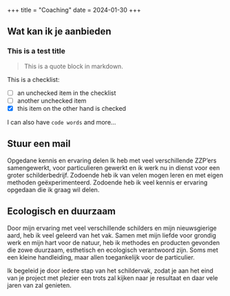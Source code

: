 +++
title = "Coaching"
date = 2024-01-30
+++

## Wat kan ik je aanbieden

### This is a test title

> This is a quote block in markdown.

This is a checklist:
- [ ] an unchecked item in the checklist
- [ ] another unchecked item 
- [x] this item on the other hand is checked

I can also have `code words` and more...

## Stuur een mail

Opgedane kennis en ervaring delen
Ik heb met veel verschillende ZZP’ers samengewerkt, voor particulieren gewerkt en ik werk nu in dienst voor een groter schilderbedrijf. Zodoende heb ik van velen mogen leren en met eigen methoden geëxperimenteerd. Zodoende heb ik veel kennis er ervaring opgedaan die ik graag wil delen.

## Ecologisch en duurzaam

Door mijn ervaring met veel verschillende schilders en mijn nieuwsgierige aard, heb ik  veel geleerd van het vak. Samen met mijn liefde voor grondig werk en mijn hart voor de natuur, heb ik methodes en producten gevonden die zowe duurzaam, esthetisch en ecologisch verantwoord zijn. Soms met een kleine handleiding, maar allen toegankelijk voor de particulier.

Ik begeleid je door iedere stap van het schildervak, zodat je aan het eind van je project met plezier een trots  zal kijken naar je resultaat en daar vele jaren van zal genieten.
